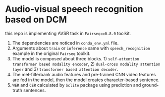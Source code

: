 # Audio-visual speech recognition based on DCM
this repo is implementing AVSR task in `Fairseq==0.8.0` toolkit.

1. The dependencies are noticed in `conda_env.yml` file.
2. Arguments about `train` or `inference` same with `speech_recognition` example in the original `Fairseq` toolkit.
3. The model is composed about three blocks. 1) `self-attention transformer based modality encoder`, 2) `dual-cross modality attention layer` and 3) `transformer based attention decoder`.
4. The mel-filterbank audio features and pre-trained CNN video features are fed in the model, then the model creates character-based sentence.
5. `WER` and `CER` calculated by `Sclite` package using prediction and ground-truth sentences.
